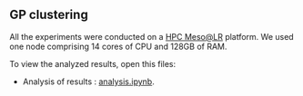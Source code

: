 ## GP clustering

All the experiments were conducted on a [HPC Meso@LR](https://meso-lr.umontpellier.fr) platform. We used one node comprising 14 cores of CPU and 128GB of RAM.

To view the analyzed results, open this files:

* Analysis of results : [analysis.ipynb](https://github.com/owuordickson/meso-hpc-lr/blob/master/results/clugp/analysis.ipynb).
